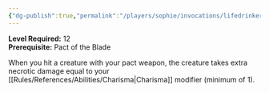 ```yaml
---
{"dg-publish":true,"permalink":"/players/sophie/invocations/lifedrinker/","noteIcon":""}
---
```


**Level Required:** 12  
**Prerequisite:** Pact of the Blade  


When you hit a creature with your pact weapon, the creature takes extra necrotic damage equal to your [[Rules/References/Abilities/Charisma\|Charisma]] modifier (minimum of 1).